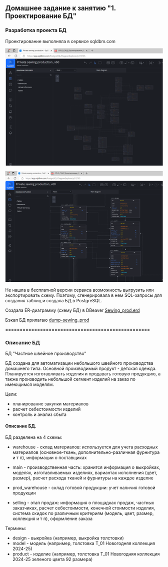## Домашнее задание к занятию "1. Проектирование БД"

### Разработка проекта БД

Проектирование выполняла в сервисе sqldbm.com

![nx01](01_schema.png)


![nx02](02_schema.png)

Не нашла в бесплатной версии сервиса возможность выгрузить или экспортировать схему.
Поэтому, сгенерировала в нем SQL-запросы для создания таблиц и создала БД в PostgreSQL.

Создала ER-диаграмму (схему БД) в DBeaver
[Sewing_prod.erd](Sewing_prod.erd)

Бэкап БД прилагаю
[dump-sewing_prod](dump-sewing_prod-202409272115.sql)

==================================================
### Описание БД

БД "Частное швейное производство"

БД создана для автоматизации небольшого швейного производства домашнего типа.
Основной производимый продукт - детская одежда.
Планируется изготавливать изделия и продавать готовую продукцию, а также производить небольшой сегмент изделий на заказ по имеющимся моделям.

Цели:

* планирование закупки материалов
* расчет себестоимости изделий
* контроль и анализ сбыта

#### Описание БД.

БД разделена на 4 схемы:

* warehouse - склад материалов:
используется для учета расходных материалов (основное-ткань, дополнительно-различная фурнитура и т п), информации о поставщиках

* main - производственная часть:
хранится информация о выкройках, моделях, изготавливаемых изделиях, вариантах исполнения (цвет, размер), расчет расхода тканей и фурнитуры на каждое изделие

* prod_warehouse - склад готовой продукции:
учет наличия готовой продукции

* selling - этап продаж:
информация о площадках продаж, частных заказчиках, расчет себестоимости, конечной стоимости изделия, система скидок по различным критериям (модель, цвет, размер, коллекция и т п), оформление заказа

Термины:

* design - выкройка (например, выкройка толстовки)
* model - модель (например, толстовка T_01 Новогодняя коллекция 2024-25)
* product - изделие (например, толстовка T_01 Новогодняя коллекция 2024-25 зеленого цвета 92 размера)


